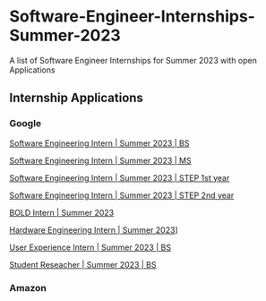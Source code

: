 # Software-Engineer-Internships-Summer-2023
A list of Software Engineer Internships for Summer 2023 with open Applications

## Internship Applications

### Google
 [Software Engineering Intern | Summer 2023 | BS](https://careers.google.com/jobs/results/89501439778267846-software-engineering-intern-summer-2023/?page=7)
 
 [Software Engineering Intern | Summer 2023 | MS](https://careers.google.com/jobs/results/112466529246683846-software-engineering-intern-ms-summer-2023/)
 
 [Software Engineering Intern | Summer 2023 | STEP 1st year](https://careers.google.com/jobs/results/123387565928522438-step-intern-first-year-student-summer-2023/)
 
 [Software Engineering Intern | Summer 2023 | STEP 2nd year](https://careers.google.com/jobs/results/105373167419040454-step-intern-second-year-student-summer-2023/?hl=lv)
 
 [BOLD Intern | Summer 2023](https://careers.google.com/jobs/results/99329665518183110-bold-intern-summer-2023/?company=Google&page=3&utm_campaign=google_jobs_apply&utm_medium=organic&utm_source=google_jobs_apply)
 
 [Hardware Engineering Intern | Summer 2023](https://careers.google.com/jobs/results/118392690761966278-hardware-engineering-intern-summer-2023/?degree=BACHELORS&degree=MASTERS&distance=50&employment_type=INTERN&location=Los%20Angeles,%20CA,%20USA&location=Mountain%20View,%20CA,%20USA&location=Palo%20Alto,%20CA,%20USA&location=San%20Francisco,%20CA,%20USA)]
 
 [User Experience Intern | Summer 2023 | BS](https://careers.google.com/jobs/results/97922120714986182-user-experience-intern-summer-2023/?degree=BACHELORS&degree=MASTERS&distance=50&employment_type=INTERN&location=Los%20Angeles,%20CA,%20USA&location=Mountain%20View,%20CA,%20USA&location=Palo%20Alto,%20CA,%20USA&location=San%20Francisco,%20CA,%20USA)
 
 [Student Reseacher | Summer 2023 | BS](https://careers.google.com/jobs/results/115667124648583878-student-researcher-bs-2023/?degree=BACHELORS&degree=MASTERS&distance=50&employment_type=INTERN&location=Los%20Angeles,%20CA,%20USA&location=Mountain%20View,%20CA,%20USA&location=Palo%20Alto,%20CA,%20USA&location=San%20Francisco,%20CA,%20USA)
 

### Amazon
[]()
[]()
[]()
[]()
